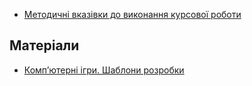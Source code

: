 - [Методичні вказівки до виконання курсової роботи][methoda]

## Матеріали

- [Комп’ютерні ігри. Шаблони розробки][game-templates]

  [methoda]: https://docs.google.com/document/d/1JFmToRZfxH76DGUdoLnk6xXjUXCbdAGKtnnwJR6wepE/edit?usp=sharing
  [game-templates]: https://docs.google.com/document/d/1Z1xOXHwy4QgVkuHul56S2U3cKLJTumkLoLTSc5tWfZY/edit?usp=sharing 
